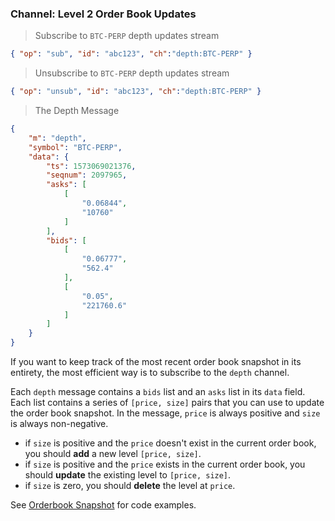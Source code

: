### Channel: Level 2 Order Book Updates

> Subscribe to `BTC-PERP` depth updates stream

```json
{ "op": "sub", "id": "abc123", "ch":"depth:BTC-PERP" }
```

> Unsubscribe to `BTC-PERP` depth updates stream

```json
{ "op": "unsub", "id": "abc123", "ch":"depth:BTC-PERP" }
```

> The Depth Message 

```json
{
    "m": "depth",
    "symbol": "BTC-PERP",
    "data": {
        "ts": 1573069021376,
        "seqnum": 2097965,
        "asks": [
            [
                "0.06844",
                "10760"
            ]
        ],
        "bids": [
            [
                "0.06777",
                "562.4"
            ],
            [
                "0.05",
                "221760.6"
            ]
        ]
    }
}
```

If you want to keep track of the most recent order book snapshot in its entirety, the most efficient way is to subscribe to the `depth` channel. 

Each `depth` message contains a `bids` list and an `asks` list in its `data` field. Each list contains a series of `[price, size]` pairs that 
you can use to update the order book snapshot. In the message, `price` is always positive and `size` is always non-negative. 

* if `size` is positive and the `price` doesn't exist in the current order book, you should **add** a new level `[price, size]`. 
* if `size` is positive and the `price` exists in the current order book, you should **update** the existing level to `[price, size]`. 
* if `size` is zero, you should **delete** the level at `price`. 

See [Orderbook Snapshot](https://github.com/ascendex/ascendex-pro-api-demo/blob/main/python/websocket_orderbook_snapshot.py) for code examples.
